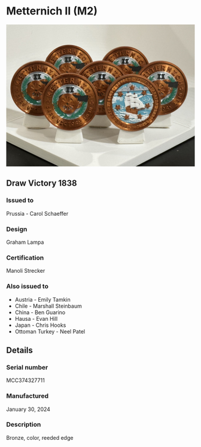 
# Metternich II (M2)

![Metternich II (M2) Coins](m2-coins.jpg)

## Draw Victory 1838

### Issued to

Prussia - Carol Schaeffer

### Design

Graham Lampa

### Certification

Manoli Strecker

### Also issued to

* Austria - Emily Tamkin
* Chile - Marshall Steinbaum
* China - Ben Guarino
* Hausa - Evan Hill
* Japan - Chris Hooks
* Ottoman Turkey - Neel Patel

## Details

### Serial number

MCC374327711

### Manufactured
January 30, 2024

### Description

Bronze, color, reeded edge
